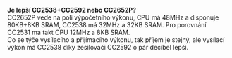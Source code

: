 **Je lepší CC2538+CC2592 nebo CC2652P?**<br>
CC2652P vede na poli výpočetního výkonu, CPU má 48MHz a disponuje 80KB+8KB SRAM, CC2538 má 32MHz a 32KB SRAM. Pro porovnání CC2531 ma takt CPU 12MHz a 8KB SRAM.<br>
Co se týče vysílacího a přijímacího výkonu, tak příjem je stejný, ale vysílací výkon má CC2538 díky zesilovači CC2592 o pár decibel lepší.
